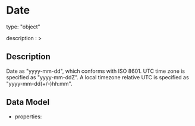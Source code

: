 # Date
type: "object"
description : >
## Description
Date as "yyyy-mm-dd", which conforms with ISO 8601. UTC time zone is specified as "yyyy-mm-ddZ". A local timezone relative UTC is specified as "yyyy-mm-dd(+/-)hh:mm".

## Data Model
  - properties:
